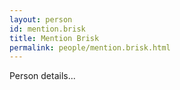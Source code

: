 ```yaml
---
layout: person
id: mention.brisk
title: Mention Brisk
permalink: people/mention.brisk.html
---
```


Person details...